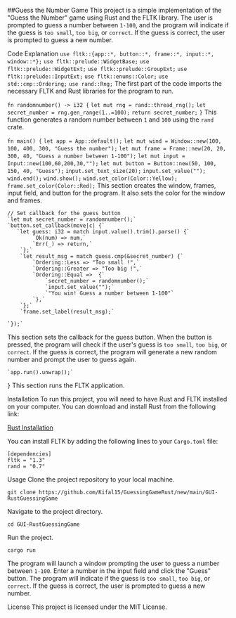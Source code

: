 
##Guess the Number Game
This project is a simple implementation of the "Guess the Number" game using Rust and the FLTK library. The user is prompted to guess a number between `1-100`, and the program will indicate if the guess is `too small`, `too big`, or `correct`. If the guess is correct, the user is prompted to guess a new number.

Code Explanation
`use fltk::{app::*, button::*, frame::*, input::*, window::*};`
`use fltk::prelude::WidgetBase;`
`use fltk::prelude::WidgetExt;`
`use fltk::prelude::GroupExt;`
`use fltk::prelude::InputExt;`
`use fltk::enums::Color;`
`use std::cmp::Ordering;`
`use rand::Rng;`
The first part of the code imports the necessary FLTK and Rust libraries for the program to run.

`fn randomnumber() -> i32 {`
    `let mut rng = rand::thread_rng();`
    `let secret_number = rng.gen_range(1..=100);`
    `return secret_number;`
`}`
This function generates a random number between `1` and `100` using the `rand` crate.

`fn main() {`
    `let app = App::default();`
    `let mut wind = Window::new(100, 100, 400, 300, "Guess the number");`
    `let mut frame = Frame::new(20, 20, 300, 40, "Guess a number between 1-100");`
    `let mut input = Input::new(100,60,200,30,"");`
    `let mut button = Button::new(50, 100, 150, 40, "Guess");`
    `input.set_text_size(20);`
    `input.set_value("");`
    `wind.end();`
    `wind.show();`
    `wind.set_color(Color::Yellow);`
    `frame.set_color(Color::Red);`
This section creates the window, frames, input field, and button for the program. It also sets the color for the window and frames.

    // Set callback for the guess button
    `let mut secret_number = randomnumber();`
    `button.set_callback(move|c| {`
       `let guess: i32 = match input.value().trim().parse() {`
            `Ok(num) => num,`
            `Err(_) => return,`
        `};`
        `let result_msg = match guess.cmp(&secret_number) {`
            `Ordering::Less => "Too small !",`
            `Ordering::Greater => "Too big !",`
            `Ordering::Equal =>  {`
                `secret_number = randomnumber();`
                `input.set_value("");`
                `"You win! Guess a number between 1-100"`
            `},`
        `};`
        `frame.set_label(result_msg);`
        
    `});`
This section sets the callback for the guess button. When the button is pressed, the program will check if the user's guess is `too small`, `too big`, or `correct`. If the guess is correct, the program will generate a new random number and prompt the user to guess again.

    `app.run().unwrap();`
`}`
This section runs the FLTK application.

Installation
To run this project, you will need to have Rust and FLTK installed on your computer. You can download and install Rust from the following link:

[Rust Installation](https://www.rust-lang.org/learn/get-started)

You can install FLTK by adding the following lines to your `Cargo.toml` file:

```
[dependencies]
fltk = "1.3"
rand = "0.7"
```

Usage
Clone the project repository to your local machine.

`git clone https://github.com/Kifal15/GuessingGameRust/new/main/GUI-RustGuessingGame`

Navigate to the project directory.

`cd GUI-RustGuessingGame`

Run the project.

`cargo run`

The program will launch a window prompting the user to guess a number between `1-100`. Enter a number in the input field and click the "Guess" button.
The program will indicate if the guess is `too small`, `too big`, or `correct`. If the guess is correct, the user is prompted to guess a new number.

License
This project is licensed under the MIT License.
